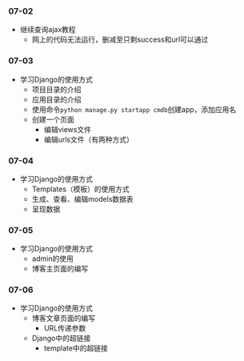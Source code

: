 ### 07-02
* 继续查询ajax教程
	* 网上的代码无法运行，删减至只剩success和url可以通过
### 07-03
* 学习Django的使用方式
	* 项目目录的介绍
	* 应用目录的介绍
	* 使用命令`python manage.py startapp cmdb`创建app，添加应用名
	* 创建一个页面
		* 编辑views文件
		* 编辑urls文件（有两种方式）
### 07-04
* 学习Django的使用方式
	* Templates（模板）的使用方式
	* 生成、查看、编辑models数据表
	* 呈现数据
### 07-05
* 学习Django的使用方式
	* admin的使用
	* 博客主页面的编写
### 07-06
* 学习Django的使用方式
	* 博客文章页面的编写
		* URL传递参数
	* Django中的超链接
		* template中的超链接